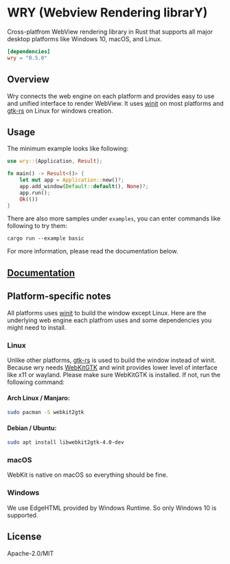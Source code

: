 # WRY (Webview Rendering librarY)

Cross-platfrom WebView rendering library in Rust that supports all major desktop platforms like Windows 10, macOS, and Linux.

```toml
[dependencies]
wry = "0.5.0"
```

## Overview

Wry connects the web engine on each platform and provides easy to use and unified interface to render WebView. It uses
[winit] on most platforms and [gtk-rs] on Linux for windows creation.

[winit]: https://crates.io/crates/winit
[gtk-rs]: https://crates.io/crates/gtk

## Usage

The minimum example looks like following:

```rust
use wry::{Application, Result};

fn main() -> Result<()> {
    let mut app = Application::new()?;
    app.add_window(Default::default(), None)?;
    app.run();
    Ok(())
}
```

There are also more samples under `examples`, you can enter commands like following to try them:

```
cargo run --example basic
```

For more information, please read the documentation below.

## [Documentation](https://docs.rs/wry)

## Platform-specific notes

All platforms uses [winit](https://github.com/rust-windowing/winit) to build the window except Linux. Here are the underlying web engine each platfrom uses and some dependencies you might need to install.

### Linux

Unlike other platforms, [gtk-rs](https://gtk-rs.org/) is used to build the window instead of winit. Because wry needs [WebKitGTK](https://webkitgtk.org/) and winit provides lower level of interface like x11 or wayland. Please make sure WebKitGTK is installed. If not, run the following command:

#### Arch Linux / Manjaro:

```bash
sudo pacman -S webkit2gtk
```

#### Debian / Ubuntu:

```bash
sudo apt install libwebkit2gtk-4.0-dev
```

### macOS

WebKit is native on macOS so everything should be fine.

### Windows

We use EdgeHTML provided by Windows Runtime. So only Windows 10 is supported.

## License
Apache-2.0/MIT
